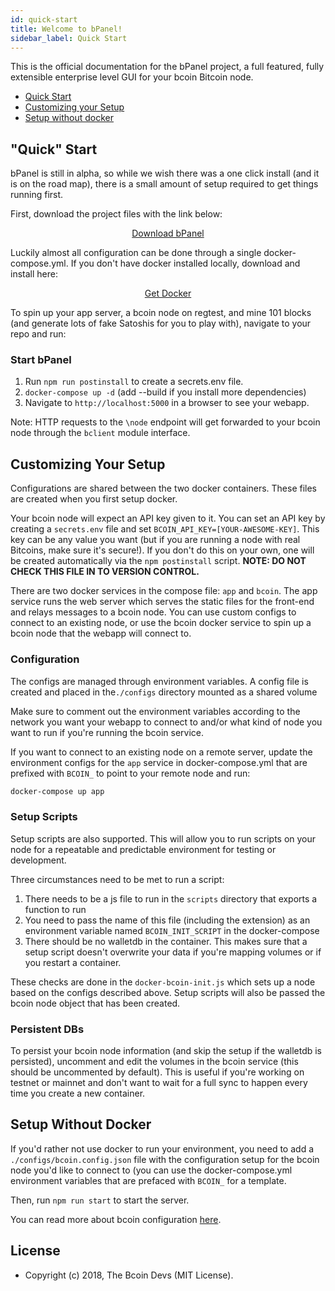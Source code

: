 ```yaml
---
id: quick-start
title: Welcome to bPanel!
sidebar_label: Quick Start
---
```


This is the official documentation for the bPanel project, a full featured, fully extensible enterprise level GUI for your bcoin Bitcoin node.

- [Quick Start](#quick-start)
- [Customizing your Setup](#customizing-your-setup)
- [Setup without docker](#setup-without-docker)

## "Quick" Start
bPanel is still in alpha, so while we wish there was a one click install (and it is on the road map), there is a small amount of setup required to get things running first.

First, download the project files with the link below:

<p style="text-align:center;">
  <a class="button" href="https://github.com/bcoin-org/bpanel/archive/master.zip">Download bPanel</a>
</p>

Luckily almost all configuration can be done through a single docker-compose.yml. If you don't have docker installed locally, download and install here:

<p style="text-align:center;">
  <a class="button" href="https://www.docker.com/get-docker">Get Docker</a>
</p>

To spin up your app server, a bcoin node on regtest, and mine 101 blocks (and generate lots of fake Satoshis for you to play with), navigate to your repo and run:

### Start bPanel
1. Run `npm run postinstall` to create a secrets.env file.
2. `docker-compose up -d` (add --build if you install more dependencies)
3. Navigate to `http://localhost:5000` in a browser to see your webapp.

Note: HTTP requests to the `\node` endpoint will get forwarded to your bcoin node through the `bclient` module interface.

## Customizing Your Setup
Configurations are shared between the two docker containers. These files are created when you first setup docker.

Your bcoin node will expect an API key given to it. You can set an API key by creating a `secrets.env` file and set `BCOIN_API_KEY=[YOUR-AWESOME-KEY]`. This key can be any value you want (but if you are running a node with real Bitcoins, make sure it's secure!). If you don't do this on your own, one will be created automatically via the `npm postinstall` script. __NOTE: DO NOT CHECK THIS FILE IN TO VERSION CONTROL.__

There are two docker services in the compose file: `app` and `bcoin`. The app service runs the web server which serves the static files
for the front-end and relays messages to a bcoin node.
You can use custom configs to connect to an existing node,
or use the bcoin docker service to spin up a bcoin node that the webapp will connect to.

### Configuration

The configs are managed through environment variables.
A config file is created and placed in the`./configs` directory mounted as a shared volume

Make sure to comment out the environment variables according to the network
you want your webapp to connect to and/or what kind of node you want to run if you're running the bcoin service.

If you want to connect to an existing node on a remote server, update the environment configs for the `app` service in docker-compose.yml that are prefixed with `BCOIN_` to point to your remote node and run:

```bash
docker-compose up app
```

### Setup Scripts
Setup scripts are also supported. This will allow you to run scripts on your
node for a repeatable and predictable environment for testing or development.

Three circumstances need to be met to run a script:
1. There needs to be a js file to run in the `scripts` directory that exports a function to run
2. You need to pass the name of this file (including the extension)
as an environment variable named `BCOIN_INIT_SCRIPT` in the docker-compose
3. There should be no walletdb in the container.
This makes sure that a setup script doesn't overwrite your data
if you're mapping volumes or if you restart a container.

These checks are done in the `docker-bcoin-init.js` which sets up a node
based on the configs described above.
Setup scripts will also be passed the bcoin node object that has been created.

### Persistent DBs
To persist your bcoin node information (and skip the setup if the walletdb is persisted),
uncomment and edit the volumes in the bcoin service (this should be uncommented by default).
This is useful if you're working on testnet or mainnet and don't want to wait for a full sync
to happen every time you create a new container.

## Setup Without Docker
If you'd rather not use docker to run your environment,
you need to add a `./configs/bcoin.config.json` file with the
configuration setup for the bcoin node you'd like to connect to
(you can use the docker-compose.yml environment variables
that are prefaced with `BCOIN_` for a template.

Then, run `npm run start` to start the server.


You can read more about bcoin configuration [here](https://github.com/bcoin-org/bcoin/blob/master/docs/Configuration.md).

## License

- Copyright (c) 2018, The Bcoin Devs (MIT License).

